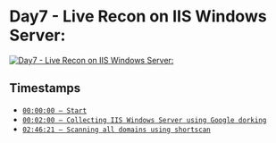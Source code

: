 # Day7 - Live Recon on IIS Windows Server:
[![Day7 - Live Recon on IIS Windows Server:](https://img.youtube.com/vi/VujCvjH_MeM/maxresdefault.jpg)](https://youtu.be/VujCvjH_MeM)

## Timestamps
- [`00:00:00 — Start`](https://youtu.be/VujCvjH_MeM?t=0)
- [`00:02:00 — Collecting IIS Windows Server using Google dorking`](https://youtu.be/VujCvjH_MeM?t=120)
- [`02:46:21 — Scanning all domains using shortscan`](https://youtu.be/VujCvjH_MeM?t=9981)
